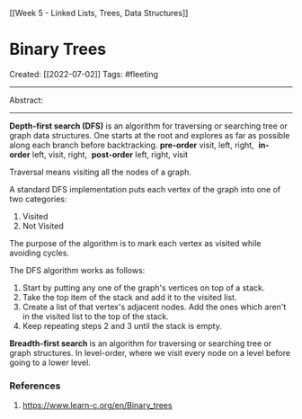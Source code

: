 [[Week 5 - Linked Lists, Trees, Data Structures]]

# Binary Trees
Created:  [[2022-07-02]]
Tags: #fleeting 

---
Abstract:


---
**Depth-first search (DFS)** is an algorithm for traversing or searching tree or  graph data structures. One starts at the root and explores as far as possible along each branch before backtracking.
**pre-order** visit, left, right, 
**in-order** left, visit, right, 
**post-order** left, right, visit


Traversal means visiting all the nodes of a graph. 


A standard DFS implementation puts each vertex of the graph into one of two categories:

1.  Visited
2.  Not Visited

The purpose of the algorithm is to mark each vertex as visited while avoiding cycles.

The DFS algorithm works as follows:

1.  Start by putting any one of the graph's vertices on top of a stack.
2.  Take the top item of the stack and add it to the visited list.
3.  Create a list of that vertex's adjacent nodes. Add the ones which aren't in the visited list to the top of the stack.
4.  Keep repeating steps 2 and 3 until the stack is empty.














**Breadth-first search** is an algorithm for traversing or searching tree or graph structures. In level-order, where we visit every node on a level before going to a lower level.












### References
1. https://www.learn-c.org/en/Binary_trees